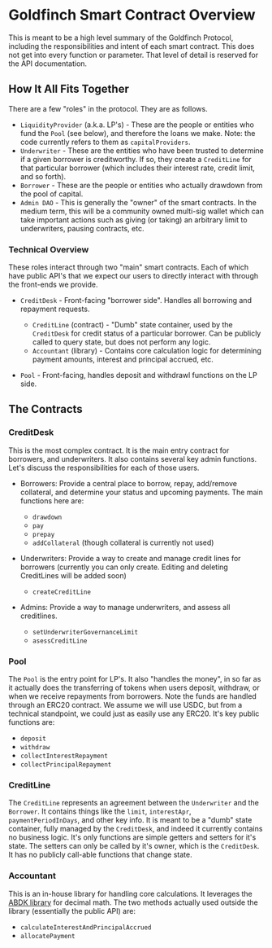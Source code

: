 # Goldfinch Smart Contract Overview
This is meant to be a high level summary of the Goldfinch Protocol, including the responsibilities and intent of each smart contract. This does not get into every function or parameter. That level of detail is reserved for the API documentation.

## How It All Fits Together
There are a few "roles" in the protocol. They are as follows.
- `LiquidityProvider` (a.k.a. LP's) - These are the people or entities who fund the `Pool` (see below), and therefore the loans we make. Note: the code currently refers to them as `capitalProviders`.
- `Underwriter` - These are the entities who have been trusted to determine if a given borrower is creditworthy. If so, they create a `CreditLine` for that particular borrower (which includes their interest rate, credit limit, and so forth).
- `Borrower` - These are the people or entities who actually drawdown from the pool of capital.
- `Admin DAO` - This is generally the "owner" of the smart contracts. In the medium term, this will be a community owned multi-sig wallet which can take important actions such as giving (or taking) an arbitrary limit to underwriters, pausing contracts, etc.


### Technical Overview
These roles interact through two "main" smart contracts. Each of which have public API's that we expect our users to directly interact with through the front-ends we provide.
- `CreditDesk` - Front-facing "borrower side". Handles all borrowing and repayment requests.
  - `CreditLine` (contract) - "Dumb" state container, used by the `CreditDesk` for credit status of a particular borrower. Can be publicly called to query state, but does not perform any logic.
  - `Accountant` (library) - Contains core calculation logic for determining payment amounts, interest and principal accrued, etc.

- `Pool` - Front-facing, handles deposit and withdrawl functions on the LP side.

## The Contracts

### CreditDesk
This is the most complex contract. It is the main entry contract for borrowers, and underwriters. It also contains several key admin functions. Let's discuss the responsibilities for each of those users.

- Borrowers: Provide a central place to borrow, repay, add/remove collateral, and determine your status and upcoming payments. The main functions here are:
  - `drawdown`
  - `pay`
  - `prepay`
  - `addCollateral` (though collateral is currently not used)

- Underwriters: Provide a way to create and manage credit lines for borrowers (currently you can only create. Editing and deleting CreditLines will be added soon)
  - `createCreditLine`

- Admins: Provide a way to manage underwriters, and assess all creditlines.
  - `setUnderwriterGovernanceLimit`
  - `asessCreditLine`

### Pool
The `Pool` is the entry point for LP's. It also "handles the money", in so far as it actually does the transferring of tokens when users deposit, withdraw, or when we receive repayments from borrowers. Note the funds are handled through an ERC20 contract. We assume we will use USDC, but from a technical standpoint, we could just as easily use any ERC20. It's key public functions are:

- `deposit`
- `withdraw`
- `collectInterestRepayment`
- `collectPrincipalRepayment`

### CreditLine
The `CreditLine` represents an agreement between the `Underwriter` and the `Borrower`. It contains things like the `limit`, `interestApr`, `paymentPeriodInDays`, and other key info. It is meant to be a "dumb" state container, fully managed by the `CreditDesk`, and indeed it currently contains no business logic. It's only functions are simple getters and setters for it's state. The setters can only be called by it's owner, which is the `CreditDesk`. It has no publicly call-able functions that change state.

### Accountant
This is an in-house library for handling core calculations. It leverages the [ABDK library](https://github.com/abdk-consulting/abdk-libraries-solidity/blob/master/ABDKMath64x64.md) for decimal math. The two methods actually used outside the library (essentially the public API) are:

- `calculateInterestAndPrincipalAccrued`
- `allocatePayment`

